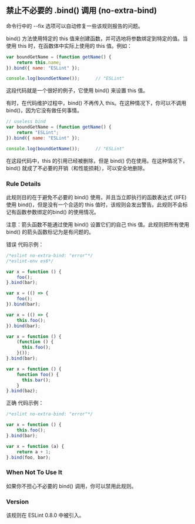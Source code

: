 ## 禁止不必要的 .bind() 调用 (no-extra-bind)

命令行中的 --fix 选项可以自动修复一些该规则报告的问题。

bind() 方法使用特定的 this 值来创建函数，并可选地将参数绑定到特定的值。当使用 this 时，在函数体中实际上使用的 this 值。例如：
```js
var boundGetName = (function getName() {
    return this.name;
}).bind({ name: "ESLint" });

console.log(boundGetName());      // "ESLint"
```

这段代码就是一个很好的例子，它使用 bind() 来设置 this 值。

有时，在代码维护过程中，bind() 不再传入 this。在这种情况下，你可以不调用 bind()，因为它没有做任何事情。
```js
// useless bind
var boundGetName = (function getName() {
    return "ESLint";
}).bind({ name: "ESLint" });

console.log(boundGetName());      // "ESLint"
```

在这段代码中，this 的引用已经被删除，但是 bind() 仍在使用。在这种情况下，bind() 就成了不必要的开销（和性能损耗），可以安全地删除。

### Rule Details
此规则目的在于避免不必要的 bind() 使用，并且当立即执行的函数表达式 (IIFE) 使用 bind()，但是没有一个合适的 this 值时，该规则会发出警告。此规则不会标记有函数参数绑定的bind() 的使用情况。

注意：箭头函数不能通过使用 bind() 设置它们的自己 this 值。此规则把所有使用bind() 的箭头函数标记为是有问题的。

错误 代码示例：
```js
/*eslint no-extra-bind: "error"*/
/*eslint-env es6*/

var x = function () {
    foo();
}.bind(bar);

var x = (() => {
    foo();
}).bind(bar);

var x = (() => {
    this.foo();
}).bind(bar);

var x = function () {
    (function () {
      this.foo();
    }());
}.bind(bar);

var x = function () {
    function foo() {
      this.bar();
    }
}.bind(baz);
```

正确 代码示例：
```js
/*eslint no-extra-bind: "error"*/

var x = function () {
    this.foo();
}.bind(bar);

var x = function (a) {
    return a + 1;
}.bind(foo, bar);
```

### When Not To Use It
如果你不担心不必要的 bind() 调用，你可以禁用此规则。

### Version
该规则在 ESLint 0.8.0 中被引入。

